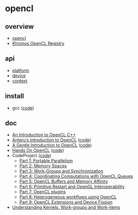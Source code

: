 # opencl

## overview

- [opencl](https://www.khronos.org/opencl/)
- [Khronos OpenCL Registry](https://registry.khronos.org/OpenCL/)

## api

- [platform](./api/platform)
- [device](./api/device)
- [context](./api/context)

## install

- gcc ([code](./install/gcc))

## doc

- [An Introduction to OpenCL C++](https://www.khronos.org/assets/uploads/developers/resources/Intro-to-OpenCL-C++-Whitepaper-May15.pdf)
- [Anteru’s introduction to OpenCL](https://anteru.net/blog/tags/opencl/) ([code](./doc/Anteru%20introduction%20to%20OpenCL))
- [A Gentle Introduction to OpenCL](https://freecontent.manning.com/a-gentle-introduction-to-opencl/) ([code](./doc/A%20Gentle%20Introduction%20to%20OpenCL))
- [Hands On OpenCL](http://handsonopencl.github.io/) ([code](./doc/Hands%20On%20OpenCL))
- CodeProject ([code](./doc/CodeProject))
  - [Part 1: Portable Parallelism](https://www.codeproject.com/Articles/110685/Part-1-OpenCL-Portable-Parallelism)
  - [Part 2: Memory Spaces](https://www.codeproject.com/Articles/122405/Part-2-OpenCL-Memory-Spaces)
  - [Part 3: Work-Groups and Synchronization](https://www.codeproject.com/Articles/143395/Part-3-Work-Groups-and-Synchronization)
  - [Part 4: Coordinating Computations with OpenCL Queues](https://www.codeproject.com/Articles/167315/Part-4-Coordinating-Computations-with-OpenCL-Queue)
  - [Part 5: OpenCL Buffers and Memory Affinity](https://www.codeproject.com/Articles/201258/Part-5-OpenCL-Buffers-and-Memory-Affinity)
  - [Part 6: Primitive Restart and OpenGL Interoperability](https://www.codeproject.com/Articles/201263/Part-6-Primitive-Restart-and-OpenGL-Interoperabili)
  - [Part 7: OpenCL plugins](https://www.codeproject.com/Articles/329620/Part-7-OpenCL-plugins)
  - [Part 8: Heterogeneous workflows using OpenCL](https://www.codeproject.com/Articles/329633/Part-8-Heterogeneous-workflows-using-OpenCL)
  - [Part 9: OpenCL Extensions and Device Fission](https://www.codeproject.com/Articles/330174/Part-9-OpenCL-Extensions-and-Device-Fission)
- [Understanding Kernels, Work-groups and Work-items](https://downloads.ti.com/mctools/esd/docs/opencl/execution/kernels-workgroups-workitems.html)

